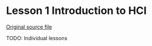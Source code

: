 # Lesson 1 Introduction to HCI

[Original source file](../original-source-files/1.x.md)

TODO: Individual lessons
